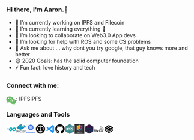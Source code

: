 ### Hi there, I'm Aaron.👋

- 🔭 I’m currently working on IPFS and Filecoin
- 🌱 I’m currently learning everything 🤣
- 👯 I’m looking to collaborate on Web3.0 App devs
- 🤔 I’m looking for help with ROS and some CS problems
- 💬 Ask me about ... why dont you try google, that guy knows more and better
- 😄 2020 Goals: has the solid computer foundation
- ⚡ Fun fact: love history and tech

### Connect with me:

<img align="left" alt="wechat" width="26px" src="README.assets/wechat.svg" />: IPFSIPFS

### Languages and Tools
<img align="left" alt="golang" width="26px" src="README.assets/go.svg" />
<img align="left" alt="docker" width="26px" src="README.assets/docker.svg" />
<img align="left" alt="kubernets" width="26px" src="README.assets/k8s.png" />
<img align="left" alt="rust" width="26px" src="README.assets/rust.svg" />
<img align="left" alt="vscode" width="26px" src="README.assets/vscode.svg" />
<img align="left" alt="github" width="26px" src="README.assets/github.svg" />
<img align="left" alt="ipfs" width="26px" src="README.assets/ipfs.png" />
<img align="left" alt="libp2p" width="26px" src="README.assets/libp2p.jpg" />
<img align="left" alt="gossipsub" width="26px" src="README.assets/gossipsub.png" />
<img align="left" alt="mysql" width="26px" src="README.assets/mysql.svg" />
<img align="left" alt="redis" width="26px" src="README.assets/redis.svg" />


